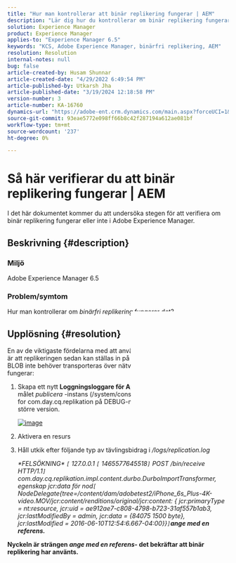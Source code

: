 ```yaml
---
title: "Hur man kontrollerar att binär replikering fungerar | AEM"
description: "Lär dig hur du kontrollerar om binär replikering fungerar eller inte i Adobe Experience Manager."
solution: Experience Manager
product: Experience Manager
applies-to: "Experience Manager 6.5"
keywords: "KCS, Adobe Experience Manager, binärfri replikering, AEM"
resolution: Resolution
internal-notes: null
bug: false
article-created-by: Husam Shunnar
article-created-date: "4/29/2022 6:49:54 PM"
article-published-by: Utkarsh Jha
article-published-date: "3/19/2024 12:18:58 PM"
version-number: 3
article-number: KA-16760
dynamics-url: "https://adobe-ent.crm.dynamics.com/main.aspx?forceUCI=1&pagetype=entityrecord&etn=knowledgearticle&id=5df78e22-edc7-ec11-a7b6-0022480a1d64"
source-git-commit: 93eae5772e098ff66b8c42f287194a612ae081bf
workflow-type: tm+mt
source-wordcount: '237'
ht-degree: 0%

---
```


# Så här verifierar du att binär replikering fungerar | AEM


I det här dokumentet kommer du att undersöka stegen för att verifiera om binär replikering fungerar eller inte i Adobe Experience Manager.

## Beskrivning {#description}


### <b>Miljö</b>

Adobe Experience Manager 6.5



### <b>Problem/symtom</b>

Hur man kontrollerar om *binärfri replikering* fungerar det?


## Upplösning {#resolution}


En av de viktigaste fördelarna med att använda ett BLOB-arkiv (fil eller S3) är att replikeringen sedan kan ställas in på *binärfri*, vilket innebär att själva BLOB inte behöver transporteras över nätverket. Så här verifierar du att det fungerar:

1. Skapa ett nytt <b>Loggningsloggare för Apache Sling</b> konfiguration på målet *publicera* -instans (/system/console/configMgr) for com.day.cq.replikation på DEBUG-nivå) - klicka på bilden för en större version.<br>

   [![image](https://64.media.tumblr.com/7399cc8fc96a1bb17456e9aff2af2999/tumblr_inline_p9j3kgHl8K1r414c2_500.png)](https://href.li/?http://jayan.kandathil.ca/CQ-OPS/aem62/LoggingLogger-Replication.png)
2. Aktivera en resurs


3. Håll utkik efter följande typ av tävlingsbidrag i */logs/replication.log*

   *\*FELSÖKNING\* `[` 127.0.0.1 `[` 1465577645518`]`  POST /bin/receive HTTP/1.1`]`  com.day.cq.replikation.impl.content.durbo.DurboImportTransformer, egenskap jcr:data för nod`[` NodeDelegate{tree=/content/dam/adobetest2/iPhone_6s_Plus-4K-video.MOV/jcr:content/renditions/original/jcr:content: { jcr:primaryType = nt:resource, jcr:uid = ae912ae7-c808-4798-b723-31af557b1ab3, jcr:lastModifiedBy = admin, jcr:data = {84075 1500 byte}, jcr:lastModified = 2016-06-10T12:54:6.667-04:00}}`]`<b>ange med en referens.*


Nyckeln är strängen *ange med en referens*- det bekräftar att binär replikering har använts.


